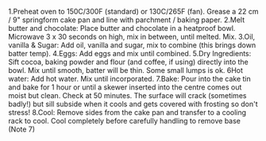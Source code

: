 1.Preheat oven to 150C/300F (standard)  or 130C/265F (fan). Grease a 22 cm / 9" springform cake pan and line with parchment / baking paper. 
2.Melt butter and chocolate: Place butter and chocolate in a heatproof bowl. Microwave 3 x 30 seconds on high, mix in between, until melted. Mix.
3.Oil, vanilla & Sugar: Add oil, vanilla and sugar, mix to combine (this brings down batter temp).
4.Eggs: Add eggs and mix until combined.
5.Dry Ingredients: Sift cocoa, baking powder and flour (and coffee, if using) directly into the bowl. Mix until smooth, batter will be thin. Some small lumps is ok.
6Hot water: Add hot water. Mix until incorporated.
7.Bake: Pour into the cake tin and bake for 1 hour or until a skewer inserted into the centre comes out moist but clean. Check at 50 minutes. The surface will crack (sometimes badly!) but sill subside when it cools and gets covered with frosting so don't stress!
8.Cool: Remove sides from the cake pan and transfer to a cooling rack to cool. Cool completely before carefully handling to remove base (Note 7)